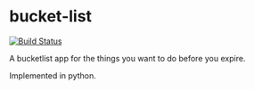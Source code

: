 # bucket-list
[![Build Status](https://semaphoreci.com/api/v1/stanmd/bucketlist/branches/master/badge.svg)](https://semaphoreci.com/stanmd/bucketlist)

A bucketlist app for the things you want to do before you expire.

Implemented in python.
